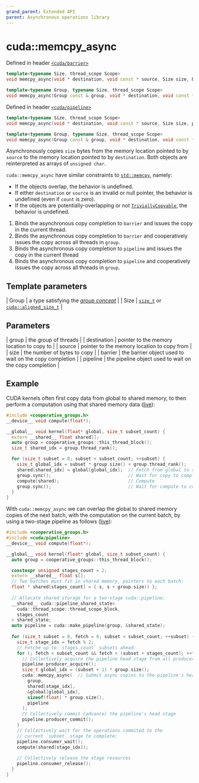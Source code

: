 ```yaml
---
grand_parent: Extended API
parent: Asynchronous operations library
---
```


# cuda::**memcpy_async**

Defined in header [`<cuda/barrier>`](../../api/synchronization_library/barrier.md)

```c++
template<typename Size, thread_scope Scope>
void memcpy_async(void * destination, void const * source, Size size, barrier<Scope> & barrier);                        // (1)

template<typename Group, typename Size, thread_scope Scope>
void memcpy_async(Group const & group, void * destination, void const * source, Size size, barrier<Scope> & barrier);   // (2)
```

Defined in header [`<cuda/pipeline>`](../headers/pipeline.md)

```c++
template<typename Size, thread_scope Scope>
void memcpy_async(void * destination, void const * source, Size size, pipeline<Scope> & pipeline);                      // (3)

template<typename Group, typename Size, thread_scope Scope>
void memcpy_async(Group const & group, void * destination, void const * source, Size size, pipeline<Scope> & pipeline); // (4)
```

Asynchronously copies `size` bytes from the memory location pointed to by `source` to the memory location pointed to by `destination`.
Both objects are reinterpreted as arrays of `unsigned char`.

`cuda::memcpy_async` have similar constraints to [`std::memcpy`](https://en.cppreference.com/w/cpp/string/byte/memcpy), namely:
* If the objects overlap, the behavior is undefined.
* If either `destination` or `source` is an invalid or null pointer, the behavior is undefined (even if `count` is zero).
* If the objects are potentially-overlapping or not [`TriviallyCopyable`](https://en.cppreference.com/w/cpp/named_req/TriviallyCopyable),
  the behavior is undefined.

1. Binds the asynchronous copy completion to `barrier` and issues the copy in the current thread.
2. Binds the asynchronous copy completion to `barrier` and cooperatively issues the copy across all threads in `group`.
3. Binds the asynchronous copy completion to `pipeline` and issues the copy in the current thread
4. Binds the asynchronous copy completion to `pipeline` and cooperatively issues the copy across all threads in `group`.

## Template parameters

| Group | a type satisfying the [_group concept_](http://LINK-TODO)                                                 |
| Size  | [`size_t`](https://en.cppreference.com/w/c/types/size_t) or [`cuda::aligned_size_t`](./aligned_size_t.md) |

## Parameters

| group       | the group of threads                                    |
| destination | pointer to the memory location to copy to               |
| source      | pointer to the memory location to copy from             |
| size        | the number of bytes to copy                             |
| barrier     | the barrier object used to wait on the copy completion  |
| pipeline    | the pipeline object used to wait on the copy completion |

## Example

CUDA kernels often first copy data from global to shared memory, to then perform a computation using that shared memory data ([live](https://cuda.godbolt.org/z/34PMMe)):

```c++
#include <cooperative_groups.h>
__device__ void compute(float*);

__global__ void kernel(float* global, size_t subset_count) {
  extern __shared__ float shared[];
  auto group = cooperative_groups::this_thread_block();
  size_t shared_idx = group.thread_rank();

  for (size_t subset = 0; subset < subset_count; ++subset) {
    size_t global_idx = subset * group.size() + group.thread_rank();
    shared[shared_idx] = global[global_idx];  // Fetch from global to shared
    group.sync();                             // Wait for copy to complete
    compute(shared);                          // Compute
    group.sync();                             // Wait for compute to complete
  }
}
```

With `cuda::memcpy_async` we can overlap the global to shared memory copies of the next batch, with the computation on the current batch, by using a two-stage pipeline as follows ([live](https://cuda.godbolt.org/z/GMGe8P)):

```c++
#include <cooperative_groups.h>
#include <cuda/pipeline>
__device__ void compute(float*);

__global__ void kernel(float* global, size_t subset_count) {
  auto group = cooperative_groups::this_thread_block();

  constexpr unsigned stages_count = 2;
  extern __shared__ float s[];
  // Two batches must fit in shared memory, pointers to each batch:
  float * shared[stages_count] = { s, s + group.size() };
 
  // Allocate shared storage for a two-stage cuda::pipeline:
  __shared__ cuda::pipeline_shared_state<
    cuda::thread_scope::thread_scope_block,
    stages_count
  > shared_state;
  auto pipeline = cuda::make_pipeline(group, &shared_state);
 
  for (size_t subset = 0, fetch = 0; subset < subset_count; ++subset) {
    size_t stage_idx = fetch % 2; 
    // Fetche up to `stages_count` subsets ahead:
    for (; fetch < subset_count && fetch < (subset + stages_count); ++fetch ) {
      // Collectively acquire the pipeline head stage from all producer threads:
      pipeline.producer_acquire();
      size_t global_idx = (subset + 1) * group.size();
      cuda::memcpy_async(  // Submit async copies to the pipeline's head stage
        group,
        shared[stage_idx],
        &global[global_idx],
        sizeof(float) * group.size(),
        pipeline
      );
      // Collectively commit (advance) the pipeline's head stage
      pipeline.producer_commit(); 
    }
    // Collectively wait for the operations commited to the
    // current `subset` stage to complete:
    pipeline.consumer_wait(); 
    compute(shared[stage_idx]);
    
    // Collectively release the stage resources
    pipeline.consumer_release();
  }
}
```
